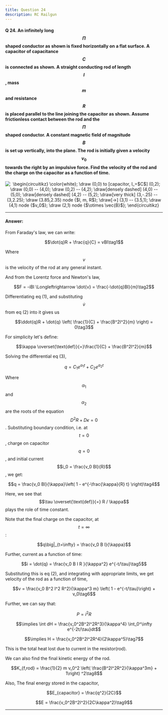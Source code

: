 ```yaml
--- 
title: Question 24
description: RC Railgun
---
```


<script src="https://cdn.mathjax.org/mathjax/latest/MathJax.js?config=TeX-AMS-MML_HTMLorMML" type="text/javascript"></script>

#### Q 24. An infinitely long $$\Pi$$ shaped conductor as shown is fixed horizontally on a flat surface. A capacitor of capacitance $$C$$ is connected as shown. A straight conducting rod of length $$l$$, mass $$m$$ and resistance $$R$$ is placed parallel to the line joining the capacitor as shown. Assume frictionless contact between the rod and the $$\Pi$$ shaped conductor. A constant magnetic field of magnitude $$B$$ is set up vertically, into the plane. The rod is initially given a velocity $$v_0$$ towards the right by an impulsive force. Find the velocity of the rod and the charge on the capacitor as a function of time.

<p align="center"><img align="center" src="https://i.upmath.me/svg/%5Cbegin%7Bcircuitikz%7D%0A%5Ccolor%7Bwhite%7D%3B%0A%5Cdraw%20(0%2C0)%20to%20%5Bcapacitor%2C%20l_%3D%24C%24%5D%20(0%2C2)%3B%0A%5Cdraw%20(0%2C0)%20--%20(4%2C0)%3B%0A%5Cdraw%20(0%2C2)%20--%20(4%2C2)%3B%0A%5Cdraw%5Bdensely%20dashed%5D%20(4%2C0)%20--%20(5%2C0)%3B%0A%5Cdraw%5Bdensely%20dashed%5D%20(4%2C2)%20--%20(5%2C2)%3B%0A%5Cdraw%5Bvery%20thick%5D%20(3%2C-.25)%20--%20(3%2C2.25)%3B%0A%5Cdraw%20(3.85%2C2.35)%20node%20%7B%24l%2C%20m%2C%20R%24%7D%3B%0A%5Cdraw%5B-%3E%5D%20(3%2C1)%20--%20(3.5%2C1)%3B%0A%5Cdraw%20(4%2C1)%20node%20%7B%24v_0%24%7D%3B%0A%5Cdraw%20(2%2C1)%20node%20%7B%24%5Cotimes%20%5Cvec%7BB%7D%24%7D%3B%0A%5Cend%7Bcircuitikz%7D%0A" alt="\begin{circuitikz}
\color{white};
\draw (0,0) to [capacitor, l_=$C$] (0,2);
\draw (0,0) -- (4,0);
\draw (0,2) -- (4,2);
\draw[densely dashed] (4,0) -- (5,0);
\draw[densely dashed] (4,2) -- (5,2);
\draw[very thick] (3,-.25) -- (3,2.25);
\draw (3.85,2.35) node {$l, m, R$};
\draw[-&gt;] (3,1) -- (3.5,1);
\draw (4,1) node {$v_0$};
\draw (2,1) node {$\otimes \vec{B}$};
\end{circuitikz}
" /></p>

---

#### Answer:

From Faraday's law, we can write:

$$\dot{q}R + \frac{q}{C} = vBl\tag1$$

Where $$v$$ is the velocity of the rod at any general instant.

And from the Lorentz force and Newton's law, 

$$F = -iBl \Longleftrightarrow \dot{v} = \frac{-\dot{q}Bl}{m}\tag2$$

Differentiating eq (1), and substituting $$\dot{v}$$ from eq (2) into it gives us

$$\ddot{q}R + \dot{q} \left( \frac{1}{C} + \frac{B^2l^2}{m} \right) = 0\tag3$$

For simplicity let's define:

$$\kappa \overset{\text{def}}{=}\frac{1}{C} + \frac{B^2l^2}{m}$$

Solving the differential eq (3),

$$q = C_1 e^{\alpha_1 t} + C_2 e^{\alpha_2 t}$$

Where $$\alpha_1$$ and $$\alpha_2$$ are the roots of the equation $$D^2R+D\kappa = 0$$. Substituting boundary condition, i.e. at $$t=0$$, charge on capacitor $$q=0$$, and initial current $$i_0 = \frac{v_0 Bl}{R}$$, we get:

$$q = \frac{v_0 Bl}{\kappa}\left( 1 - e^{-\frac{\kappa}{R} t} \right)\tag4$$

Here, we see that $$\tau \overset{\text{def}}{=} R / \kappa$$ plays the role of time constant. 

Note that the final charge on the capacitor, at $$t=\infty$$:

$$q\big|_{t=\infty} = \frac{v_0  B l}{\kappa}$$

Further, current as a function of time:

$$i = \dot{q} = \frac{v_0 B l R }{\kappa^2} e^{-t/\tau}\tag5$$

Substituting this is eq (2), and integrating with appropriate limits, we get velocity of the rod as a function of time,

$$v = \frac{v_0 B^2 l^2 R^2}{\kappa^3 m} \left( 1 - e^{-t/\tau}\right) + v_0\tag6$$

Further, we can say that:

$$P = i^2 R$$

$$\implies \int dH = \frac{v_0^2B^2l^2R^3}{\kappa^4} \int_0^\infty e^{-2t/\tau}dt$$

$$\implies H = \frac{v_0^2B^2l^2R^4}{2\kappa^5}\tag7$$

This is the total heat lost due to current in the resistor(rod).

We can also find the final kinetic energy of the rod. 

$$K_{f,rod} = \frac{1}{2} m v_0^2 \left( \frac{B^2l^2R^2}{\kappa^3m} + 1\right) ^2\tag8$$

Also, The final energy stored in the capacitor,

$$E_{capacitor} = \frac{q^2}{2C}$$

$$E = \frac{v_0^2B^2l^2}{2C\kappa^2}\tag9$$

---

